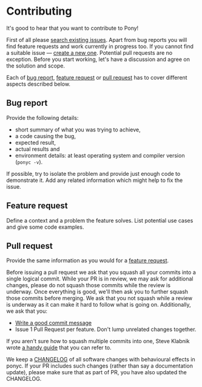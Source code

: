 Contributing
============

It's good to hear that you want to contribute to Pony!

First of all please [search existing issues][complete-issue-list]. Apart from bug reports you will
find feature requests and work currently in progress too. If you cannot find a suitable issue —
[create a new one][new-issue]. Potential pull requests are no exception. Before you start working,
let's have a discussion and agree on the solution and scope.

Each of [bug report](#bug-report), [feature request](#feature-request) or [pull request](#pull-request)
has to cover different aspects described below.

Bug report
----------
Provide the following details:

  - short summary of what you was trying to achieve,
  - a code causing the bug,
  - expected result,
  - actual results and
  - environment details: at least operating system and compiler version (`ponyc -v`).

If possible, try to isolate the problem and provide just enough code to demonstrate it. Add any
related information which might help to fix the issue.

Feature request
---------------
Define a context and a problem the feature solves. List potential use cases and give some code
examples.

Pull request
------------
Provide the same information as you would for a [feature request](#feature-request).

Before issuing a pull request we ask that you squash all your commits into a 
single logical commit. While your PR is in review, we may ask for additional
changes, please do not squash those commits while the review is underway. Once
everything is good, we'll then ask you to further squash those commits before
merging. We ask that you not squash while a review is underway as it can make it
hard to follow what is going on. Additionally, we ask that you:

* [Write a good commit message](http://chris.beams.io/posts/git-commit/)
* Issue 1 Pull Request per feature. Don't lump unrelated changes together.

If you aren't sure how to squash multiple commits into one, Steve Klabnik wrote
[a handy guide](http://blog.steveklabnik.com/posts/2012-11-08-how-to-squash-commits-in-a-github-pull-request)
that you can refer to. 

We keep a [CHANGELOG](CHANGELOG.md) of all software changes with behavioural 
effects in ponyc. If your PR includes such changes (rather than say a
documentation update), please make sure that as part of PR, you have also
updated the CHANGELOG.



[complete-issue-list]: //github.com/ponylang/ponyc/search?q=&type=Issues&utf8=%E2%9C%93
[new-issue]: //github.com/ponylang/ponyc/issues/new
